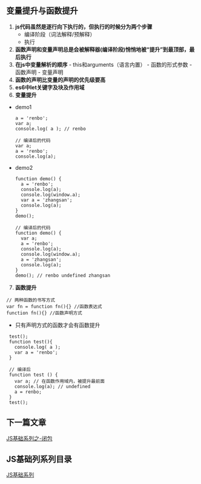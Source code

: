 ## 变量提升与函数提升
  1. **js代码虽然是逐行向下执行的，但执行的时候分为两个步骤**
     - 编译阶段（词法解释/预解释）
     - 执行
  2. **函数声明和变量声明总是会被解释器(编译阶段)悄悄地被“提升”到最顶部，最后执行**
  3. **在js中变量解析的顺序**
    - this和arguments（语言内置）
    - 函数的形式参数
    - 函数声明
    - 变量声明
  4. **函数的声明比变量的声明的优先级要高**
  5. **es6中let关键字及块及作用域**
  6. **变量提升**
  - demo1
     ```
     a = 'renbo';
     var a;
     console.log( a ); // renbo

     // 编译后的代码
     var a;
     a = 'renbo';
     console.log(a); 
     ```
  - demo2
      ```
      function demo() {
        a = 'renbo';
        console.log(a);
        console.log(window.a);
        var a = 'zhangsan';
        console.log(a);
      }
      demo(); 

      // 编译后的代码
      function demo() {
        var a;
        a = 'renbo';
        console.log(a);
        console.log(window.a);
        a = 'zhangsan';
        console.log(a);
      }
      demo(); // renbo undefined zhangsan
      ``` 
  7. **函数提升**
  
   ```
   // 两种函数的书写方式
   var fn = function fn(){} //函数表达式
   function fn(){} //函数声明方式 
   ```
   - 只有声明方式的函数才会有函数提升
   ```
    test();
    function test(){
      console.log( a );
      var a = 'renbo';
    }

    // 编译后
    function test () {
      var a; // 在函数作用域内，被提升最前面
      console.log(a); // undefined
      a = renbo; 
    }
    test();
   ```

## 下一篇文章
<a href='https://github.com/MarsPen/-notes-summary/blob/master/javascript/closure.md'>JS基础系列之-闭包</a>

## JS基础列系列目录
<a href='https://github.com/MarsPen/-notes-summary/blob/master/javascript/index.md'>JS基础系列</a>
